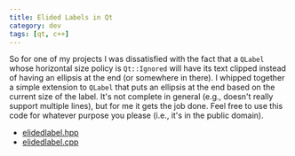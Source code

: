 ```yaml
---
title: Elided Labels in Qt
category: dev
tags: [qt, c++]
---
```


So for one of my projects I was dissatisfied with the fact that a `QLabel` whose horizontal size
policy is `Qt::Ignored` will have its text clipped instead of having an ellipsis at the end (or
somewhere in there). I whipped together a simple extension to `QLabel` that puts an ellipsis at the
end based on the current size of the label. It's not complete in general (e.g., doesn't really
support multiple lines), but for me it gets the job done. Feel free to use this code for whatever
purpose you please (i.e., it's in the public domain).

- [elidedlabel.hpp](https://github.com/thegedge/StereoReconstruction/blob/master/gui/widgets/elidedlabel.hpp)
- [elidedlabel.cpp](https://github.com/thegedge/StereoReconstruction/blob/master/gui/widgets/elidedlabel.cpp)
